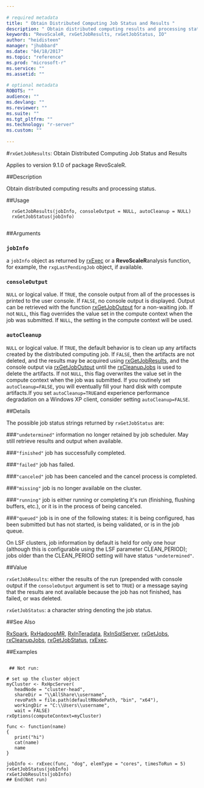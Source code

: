 ```yaml
--- 
 
# required metadata 
title: " Obtain Distributed Computing Job Status and Results " 
description: " Obtain distributed computing results and processing status. " 
keywords: "RevoScaleR, rxGetJobResults, rxGetJobStatus, IO" 
author: "heidisteen" 
manager: "jhubbard" 
ms.date: "04/18/2017" 
ms.topic: "reference" 
ms.prod: "microsoft-r" 
ms.service: "" 
ms.assetid: "" 
 
# optional metadata 
ROBOTS: "" 
audience: "" 
ms.devlang: "" 
ms.reviewer: "" 
ms.suite: "" 
ms.tgt_pltfrm: "" 
ms.technology: "r-server" 
ms.custom: "" 
 
--- 
```

 
 
 
 #`rxGetJobResults`:  Obtain Distributed Computing Job Status and Results 

 Applies to version 9.1.0 of package RevoScaleR.
 
 
 ##Description
 
Obtain distributed computing results and processing status.
 
 
 ##Usage

```   
  rxGetJobResults(jobInfo, consoleOutput = NULL, autoCleanup = NULL)
  rxGetJobStatus(jobInfo)
 
```
 
 
 ##Arguments

   
    
 ### `jobInfo`
 a `jobInfo` object as returned by [rxExec](../../r-reference/revoscaler/rxexec.md) or a **RevoScaleR**analysis function, for example, the `rxgLastPendingJob` object, if available. 
  
  
  
 ### `consoleOutput`
 `NULL` or logical value. If `TRUE`, the console output from  all of the processes is printed to the user console. If `FALSE`,  no console output is displayed. Output can be retrieved with the function  [rxGetJobOutput](../../r-reference/revoscaler/rxgetjoboutput.md) for a non-waiting job. If not `NULL`,  this flag overrides the  value set in the compute context when the job was submitted. If `NULL`,  the setting in the compute context will be used. 
  
  
  
    
 ### `autoCleanup`
 `NULL` or logical value. If `TRUE`, the default behavior is to clean up  any artifacts created by the distributed computing job. If `FALSE`, then the  artifacts are not deleted, and the results may be acquired using [rxGetJobResults](rxGetJobResults.md),  and the console output via [rxGetJobOutput](../../r-reference/revoscaler/rxgetjoboutput.md) until the [rxCleanupJobs](../../r-reference/revoscaler/rxcleanup.md) is used to delete the artifacts.  If not `NULL`, this flag overwrites the value set in the compute context when the job was submitted. If you routinely set `autoCleanup=FALSE`, you will eventually fill your hard disk with compute artifacts.If you set `autoCleanup=TRUE`and experience performance degradation on a Windows XP client, consider setting `autoCleanup=FALSE`. 
  
 
 
 
 
 ##Details
 

The possible job status strings returned by `rxGetJobStatus` are:


###`"undetermined"`
information no longer retained by job scheduler.  May still retrieve results  and output when available.


###`"finished"`
job has successfully completed.


###`"failed"`
job has failed.


###`"canceled"`
job has been canceled and the cancel process is completed.


###`"missing"`
job is no longer available on the cluster.


###`"running"`
job is either running or completing it's run (finishing, flushing buffers, etc.), or it is in the process of being canceled.


###`"queued"`
job is in one of the following states:   it is being configured, has been submitted but has not started, is being validated, or is in the job queue.




On LSF clusters, job information by default is held for only one hour (although this is configurable using
the LSF parameter CLEAN_PERIOD); jobs older than the CLEAN_PERIOD setting will have status `"undetermined"`. 

 
 
 
 ##Value
 
`rxGetJobResults`: either the results of the run (prepended with console output if the
`consoleOutput` argument is set to `TRUE`) or a message saying that the results are 
not available because the job has not finished, has failed, or was deleted. 

`rxGetJobStatus`: a character string denoting the job status.
 
 ##See Also
 
[RxSpark](RxSpark.md),
[RxHadoopMR](RxHadoopMR.md),
[RxInTeradata](RxInTeradata.md), 
[RxInSqlServer](RxInSqlServer.md),
[rxGetJobs](rxGetJobs.md), 
[rxCleanupJobs](../../r-reference/revoscaler/rxcleanup.md),
[rxGetJobStatus](rxGetJobResults.md),
[rxExec](../../r-reference/revoscaler/rxexec.md).
   
 ##Examples

 ```
   
  ## Not run:
 
# set up the cluster object
myCluster <- RxHpcServer(
    headNode = "cluster-head", 
    shareDir = "\\AllShare\\username",
    revoPath = file.path(defaultRNodePath, "bin", "x64"), 
    workingDir = "C:\\Users\\username", 
    wait = FALSE)
rxOptions(computeContext=myCluster)

func <- function(name)
{
    print("hi")
    cat(name)
    name
}

jobInfo <- rxExec(func, "dog", elemType = "cores", timesToRun = 5)
rxGetJobStatus(jobInfo)
rxGetJobResults(jobInfo)
 ## End(Not run) 
  
 
```
 
 
 
